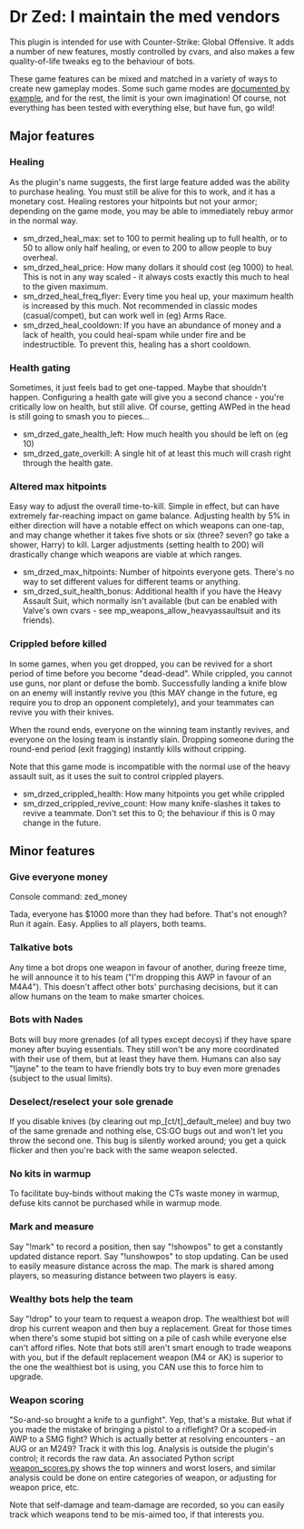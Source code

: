 # Dr Zed: I maintain the med vendors

This plugin is intended for use with Counter-Strike: Global Offensive. It adds
a number of new features, mostly controlled by cvars, and also makes a few
quality-of-life tweaks eg to the behaviour of bots.

These game features can be mixed and matched in a variety of ways to create new
gameplay modes. Some such game modes are [documented by example](gamemodes.md),
and for the rest, the limit is your own imagination! Of course, not everything
has been tested with everything else, but have fun, go wild!

## Major features

### Healing

As the plugin's name suggests, the first large feature added was the ability
to purchase healing. You must still be alive for this to work, and it has a
monetary cost. Healing restores your hitpoints but not your armor; depending
on the game mode, you may be able to immediately rebuy armor in the normal
way.

* sm_drzed_heal_max: set to 100 to permit healing up to full health, or to
  50 to allow only half healing, or even to 200 to allow people to buy
  overheal.
* sm_drzed_heal_price: How many dollars it should cost (eg 1000) to heal.
  This is not in any way scaled - it always costs exactly this much to heal
  to the given maximum.
* sm_drzed_heal_freq_flyer: Every time you heal up, your maximum health is
  increased by this much. Not recommended in classic modes (casual/compet),
  but can work well in (eg) Arms Race.
* sm_drzed_heal_cooldown: If you have an abundance of money and a lack of
  health, you could heal-spam while under fire and be indestructible. To
  prevent this, healing has a short cooldown.

### Health gating

Sometimes, it just feels bad to get one-tapped. Maybe that shouldn't happen.
Configuring a health gate will give you a second chance - you're critically
low on health, but still alive. Of course, getting AWPed in the head is
still going to smash you to pieces...

* sm_drzed_gate_health_left: How much health you should be left on (eg 10)
* sm_drzed_gate_overkill: A single hit of at least this much will crash right
  through the health gate.

### Altered max hitpoints

Easy way to adjust the overall time-to-kill. Simple in effect, but can have
extremely far-reaching impact on game balance. Adjusting health by 5% in
either direction will have a notable effect on which weapons can one-tap,
and may change whether it takes five shots or six (three? seven? go take a
shower, Harry) to kill. Larger adjustments (setting health to 200) will
drastically change which weapons are viable at which ranges.

* sm_drzed_max_hitpoints: Number of hitpoints everyone gets. There's no way
  to set different values for different teams or anything.
* sm_drzed_suit_health_bonus: Additional health if you have the Heavy Assault
  Suit, which normally isn't available (but can be enabled with Valve's own
  cvars - see mp_weapons_allow_heavyassaultsuit and its friends).

### Crippled before killed

In some games, when you get dropped, you can be revived for a short period of
time before you become "dead-dead". While crippled, you cannot use guns, nor
plant or defuse the bomb. Successfully landing a knife blow on an enemy will
instantly revive you (this MAY change in the future, eg require you to drop
an opponent completely), and your teammates can revive you with their knives.

When the round ends, everyone on the winning team instantly revives, and
everyone on the losing team is instantly slain. Dropping someone during the
round-end period (exit fragging) instantly kills without cripping.

Note that this game mode is incompatible with the normal use of the heavy
assault suit, as it uses the suit to control crippled players.

* sm_drzed_crippled_health: How many hitpoints you get while crippled
* sm_drzed_crippled_revive_count: How many knife-slashes it takes to revive a
  teammate. Don't set this to 0; the behaviour if this is 0 may change in the
  future.

## Minor features

### Give everyone money

Console command: zed_money

Tada, everyone has $1000 more than they had before. That's not enough? Run it
again. Easy. Applies to all players, both teams.

### Talkative bots

Any time a bot drops one weapon in favour of another, during freeze time, he
will announce it to his team ("I'm dropping this AWP in favour of an M4A4").
This doesn't affect other bots' purchasing decisions, but it can allow humans
on the team to make smarter choices.

### Bots with Nades

Bots will buy more grenades (of all types except decoys) if they have spare
money after buying essentials. They still won't be any more coordinated with
their use of them, but at least they have them. Humans can also say "!jayne"
to the team to have friendly bots try to buy even more grenades (subject to
the usual limits).

### Deselect/reselect your sole grenade

If you disable knives (by clearing out mp_[ct/t]_default_melee) and buy two
of the same grenade and nothing else, CS:GO bugs out and won't let you throw
the second one. This bug is silently worked around; you get a quick flicker
and then you're back with the same weapon selected.

### No kits in warmup

To facilitate buy-binds without making the CTs waste money in warmup, defuse
kits cannot be purchased while in warmup mode.

### Mark and measure

Say "!mark" to record a position, then say "!showpos" to get a constantly
updated distance report. Say "!unshowpos" to stop updating. Can be used to
easily measure distance across the map. The mark is shared among players, so
measuring distance between two players is easy.

### Wealthy bots help the team

Say "!drop" to your team to request a weapon drop. The wealthiest bot will
drop his current weapon and then buy a replacement. Great for those times
when there's some stupid bot sitting on a pile of cash while everyone else
can't afford rifles. Note that bots still aren't smart enough to trade
weapons with you, but if the default replacement weapon (M4 or AK) is
superior to the one the wealthiest bot is using, you CAN use this to force
him to upgrade.

### Weapon scoring

"So-and-so brought a knife to a gunfight". Yep, that's a mistake. But what if
you made the mistake of bringing a pistol to a riflefight? Or a scoped-in AWP
to a SMG fight? Which is actually better at resolving encounters - an AUG or
an M249? Track it with this log. Analysis is outside the plugin's control; it
records the raw data. An associated Python script [weapon_scores.py](weapon_scores.py)
shows the top winners and worst losers, and similar analysis could be done on
entire categories of weapon, or adjusting for weapon price, etc.

Note that self-damage and team-damage are recorded, so you can easily track
which weapons tend to be mis-aimed too, if that interests you.
